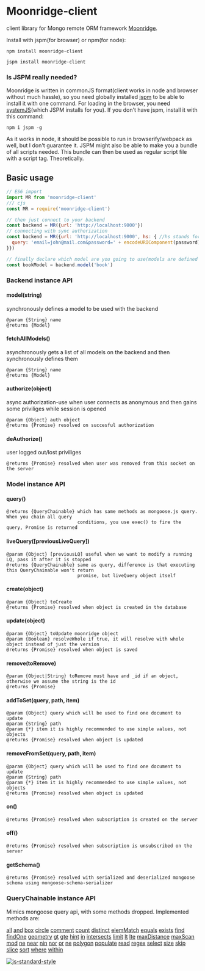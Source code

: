 # Moonridge-client
client library for Mongo remote ORM framework [Moonridge](https://github.com/capaj/Moonridge).

Install with jspm(for browser) or npm(for node):

```
npm install moonridge-client

jspm install moonridge-client
```
### Is JSPM really needed?

Moonridge is written in commonJS format(client works in node and browser without much hassle), so you need globally installed [jspm](https://github.com/jspm/jspm-cli) to be able to install it with one command. For loading in the browser, you need [systemJS](https://github.com/systemjs/systemjs)(which JSPM installs for you).
If you don't have jspm, install it with this command:

    npm i jspm -g

As it works in node, it should be possible to run in browserify/webpack as well, but I don't guarantee it. JSPM might also be able to make you a bundle of all scripts needed. This bundle can then be used as regular script file with a script tag. Theoretically.

## Basic usage

```javascript
// ES6 import
import MR from 'moonridge-client'
/// cjs
const MR = require('moonridge-client')

// then just connect to your backend
const backend = MR({url: 'http://localhost:9000'})
// connecting with sync authorization
const backend = MR({url: 'http://localhost:9000', hs: { //hs stands for handshake(is passed to socket.io's connect method)
  query: 'email=john@mail.com&password=' + encodeURIComponent(password)
}})

// finally declare which model are you going to use(models are defined with schemas on the backend)
const bookModel = backend.model('book')
```

### Backend instance API
#### model(string)
synchronously defines a model to be used with the backend
```
@param {String} name
@returns {Model}
```
#### fetchAllModels()
asynchronously gets a list of all models on the backend and then synchronously defines them
```
@param {String} name
@returns {Model}
```
#### authorize(object)
async authorization-use when user connects as anonymous and then gains some priviliges while session is opened
```
@param {Object} auth object
@returns {Promise} resolved on succesful authorization
```
#### deAuthorize()
user logged out/lost priviliges
```
@returns {Promise} resolved when user was removed from this socket on the server
```

### Model instance API
#### query()
```
@returns {QueryChainable} which has same methods as mongoose.js query. When you chain all query
                          conditions, you use exec() to fire the query, Promise is returned
```
#### liveQuery([previousLiveQuery])
```
@param {Object} [previousLQ] useful when we want to modify a running LQ, pass it after it is stopped
@returns {QueryChainable} same as query, difference is that executing this QueryChainable won't return
                          promise, but liveQuery object itself
```
#### create(object)
```
@param {Object} toCreate
@returns {Promise} resolved when object is created in the database
```
#### update(object)
```
@param {Object} toUpdate moonridge object
@param {Boolean} resolveWhole if true, it will resolve with whole object instead of just the version
@returns {Promise} resolved when object is saved
```
#### remove(toRemove)
```
@param {Object|String} toRemove must have and _id if an object, otherwise we assume the string is the id
@returns {Promise}
```
#### addToSet(query, path, item)
```
@param {Object} query which will be used to find one document to update
@param {String} path
@param {*} item it is highly recommended to use simple values, not objects
@returns {Promise} resolved when object is updated
```
#### removeFromSet(query, path, item)
```
@param {Object} query which will be used to find one document to update
@param {String} path
@param {*} item it is highly recommended to use simple values, not objects
@returns {Promise} resolved when object is updated
```
#### on()
```
@returns {Promise} resolved when subscription is created on the server
```
#### off()
```
@returns {Promise} resolved when subscription is unsubscribed on the server
```
#### getSchema()
```
@returns {Promise} resolved with serialized and deserialized mongoose schema using mongoose-schema-serializer
```

### QueryChainable instance API
Mimics mongoose query api, with some methods dropped. Implemented methods are:

[all](http://mongoosejs.com/docs/api.html#query_Query-all)
[and](http://mongoosejs.com/docs/api.html#query_Query-and)
[box](http://mongoosejs.com/docs/api.html#query_Query-box)
[circle](http://mongoosejs.com/docs/api.html#query_Query-circle)
[comment](http://mongoosejs.com/docs/api.html#query_Query-comment)
[count](http://mongoosejs.com/docs/api.html#query_Query-count)
[distinct](http://mongoosejs.com/docs/api.html#query_Query-distinct)
[elemMatch](http://mongoosejs.com/docs/api.html#query_Query-elemMatch)
[equals](http://mongoosejs.com/docs/api.html#query_Query-equals)
[exists](http://mongoosejs.com/docs/api.html#query_Query-exists)
[find](http://mongoosejs.com/docs/api.html#query_Query-find)
[findOne](http://mongoosejs.com/docs/api.html#query_Query-findOne)
[geometry](http://mongoosejs.com/docs/api.html#query_Query-geometry)
[gt](http://mongoosejs.com/docs/api.html#query_Query-gt)
[gte](http://mongoosejs.com/docs/api.html#query_Query-gte)
[hint](http://mongoosejs.com/docs/api.html#query_Query-hint)
[in](http://mongoosejs.com/docs/api.html#query_Query-in)
[intersects](http://mongoosejs.com/docs/api.html#query_Query-intersects)
[limit](http://mongoosejs.com/docs/api.html#query_Query-limit)
[lt](http://mongoosejs.com/docs/api.html#query_Query-lt)
[lte](http://mongoosejs.com/docs/api.html#query_Query-lte)
[maxDistance](http://mongoosejs.com/docs/api.html#query_Query-maxDistance)
[maxScan](http://mongoosejs.com/docs/api.html#query_Query-maxScan)
[mod](http://mongoosejs.com/docs/api.html#query_Query-mod)
[ne](http://mongoosejs.com/docs/api.html#query_Query-ne)
[near](http://mongoosejs.com/docs/api.html#query_Query-near)
[nin](http://mongoosejs.com/docs/api.html#query_Query-nin)
[nor](http://mongoosejs.com/docs/api.html#query_Query-nor)
[or](http://mongoosejs.com/docs/api.html#query_Query-or)
[ne](http://mongoosejs.com/docs/api.html#query_Query-ne)
[polygon](http://mongoosejs.com/docs/api.html#query_Query-polygon)
[populate](http://mongoosejs.com/docs/api.html#query_Query-populate)
[read](http://mongoosejs.com/docs/api.html#query_Query-read)
[regex](http://mongoosejs.com/docs/api.html#query_Query-regex)
[select](http://mongoosejs.com/docs/api.html#query_Query-select)
[size](http://mongoosejs.com/docs/api.html#query_Query-size)
[skip](http://mongoosejs.com/docs/api.html#query_Query-skip)
[slice](http://mongoosejs.com/docs/api.html#query_Query-slice)
[sort](http://mongoosejs.com/docs/api.html#query_Query-sort)
[where](http://mongoosejs.com/docs/api.html#query_Query-where)
[within](http://mongoosejs.com/docs/api.html#query_Query-within)

[![js-standard-style](https://cdn.rawgit.com/feross/standard/master/badge.svg)](https://github.com/feross/standard)

